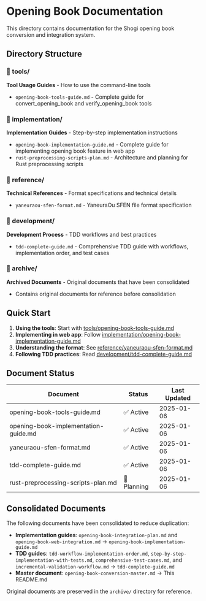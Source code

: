 # Opening Book Documentation

This directory contains documentation for the Shogi opening book conversion and integration system.

## Directory Structure

### 📁 tools/
**Tool Usage Guides** - How to use the command-line tools
- `opening-book-tools-guide.md` - Complete guide for convert_opening_book and verify_opening_book tools

### 📁 implementation/
**Implementation Guides** - Step-by-step implementation instructions
- `opening-book-implementation-guide.md` - Complete guide for implementing opening book feature in web app
- `rust-preprocessing-scripts-plan.md` - Architecture and planning for Rust preprocessing scripts

### 📁 reference/
**Technical References** - Format specifications and technical details
- `yaneuraou-sfen-format.md` - YaneuraOu SFEN file format specification

### 📁 development/
**Development Process** - TDD workflows and best practices
- `tdd-complete-guide.md` - Comprehensive TDD guide with workflows, implementation order, and test cases

### 📁 archive/
**Archived Documents** - Original documents that have been consolidated
- Contains original documents for reference before consolidation

## Quick Start

1. **Using the tools**: Start with [tools/opening-book-tools-guide.md](tools/opening-book-tools-guide.md)
2. **Implementing in web app**: Follow [implementation/opening-book-implementation-guide.md](implementation/opening-book-implementation-guide.md)
3. **Understanding the format**: See [reference/yaneuraou-sfen-format.md](reference/yaneuraou-sfen-format.md)
4. **Following TDD practices**: Read [development/tdd-complete-guide.md](development/tdd-complete-guide.md)

## Document Status

| Document | Status | Last Updated |
|----------|---------|--------------|
| opening-book-tools-guide.md | ✅ Active | 2025-01-06 |
| opening-book-implementation-guide.md | ✅ Active | 2025-01-06 |
| yaneuraou-sfen-format.md | ✅ Active | 2025-01-06 |
| tdd-complete-guide.md | ✅ Active | 2025-01-06 |
| rust-preprocessing-scripts-plan.md | 📝 Planning | 2025-01-06 |

## Consolidated Documents

The following documents have been consolidated to reduce duplication:

- **Implementation guides**: `opening-book-integration-plan.md` and `opening-book-web-integration.md` → `opening-book-implementation-guide.md`
- **TDD guides**: `tdd-workflow-implementation-order.md`, `step-by-step-implementation-with-tests.md`, `comprehensive-test-cases.md`, and `incremental-validation-workflow.md` → `tdd-complete-guide.md`
- **Master document**: `opening-book-conversion-master.md` → This README.md

Original documents are preserved in the `archive/` directory for reference.